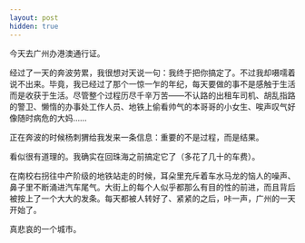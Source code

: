 ```yaml
---
layout: post
hidden: true
---
```

今天去广州办港澳通行证。

经过了一天的奔波劳累，我很想对天说一句：我终于把你搞定了。不过我却嗫嚅着说不出来。毕竟，我已经过了那个一惊一乍的年纪，每天要做的事不是感触于生活而是收获于生活。尽管整个过程历尽千辛万苦——不认路的出租车司机、胡乱指路的警卫、懒惰的办事处工作人员、地铁上偷看帅气的本哥哥的小女生、唉声叹气好像随时病危的大妈……

正在奔波的时候杨刺猬给我发来一条信息：重要的不是过程，而是结果。
  
看似很有道理的。我确实在回珠海之前搞定它了（多花了几十的车费）。

在南校右拐往中产阶级的地铁站走的时候，耳朵里充斥着车水马龙的恼人的噪声、鼻子里不断涌进汽车尾气。大街上的每个人似乎都那么有目的性的前进，而且背后被按上了一个大大的发条。每天都被人转好了、紧紧的之后，咔一声，广州的一天开始了。
  
真悲哀的一个城市。